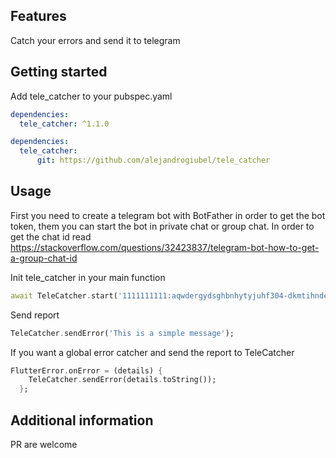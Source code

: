 ## Features

Catch your errors and send it to telegram

## Getting started

Add tele_catcher to your pubspec.yaml
```yaml
dependencies:
  tele_catcher: ^1.1.0
```

```yaml
dependencies:
  tele_catcher:
      git: https://github.com/alejandrogiubel/tele_catcher
```

## Usage

First you need to create a telegram bot with BotFather in order to get the bot token, them you can start the bot in private chat or group chat.
In order to get the chat id read
https://stackoverflow.com/questions/32423837/telegram-bot-how-to-get-a-group-chat-id

Init tele_catcher in your main function
```dart
await TeleCatcher.start('1111111111:aqwdergydsghbnhytyjuhf304-dkmtihndeyu58', 000000000);
```

Send report
```dart
TeleCatcher.sendError('This is a simple message');
```

If you want a global error catcher and send the report to TeleCatcher
```dart
FlutterError.onError = (details) {
    TeleCatcher.sendError(details.toString());
  };
```

## Additional information

PR are welcome
